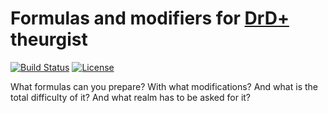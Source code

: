 # Formulas and modifiers for [DrD+](http://www.altar.cz/drdplus/) theurgist

[![Build Status](https://travis-ci.org/jaroslavtyc/drd-plus-theurgist-formulas.svg?branch=master)](https://travis-ci.org/jaroslavtyc/drd-plus-theurgist-formulas)
[![License](https://poser.pugx.org/drd-plus/theurgist-formulas/license)](https://packagist.org/packages/drd-plus/theurgist-formulas)

What formulas can you prepare? With what modifications? And what is the total difficulty of it? And what realm has to be asked for it?